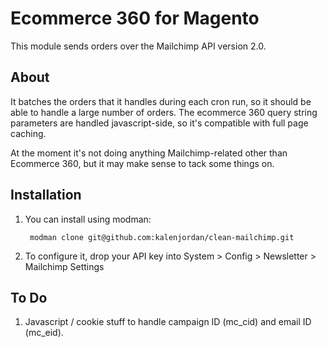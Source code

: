 # Ecommerce 360 for Magento

This module sends orders over the Mailchimp API version 2.0.  

## About
It batches the orders that it handles during each cron run, so it should be able to handle a large number of orders.  The ecommerce 360 query string parameters are handled javascript-side, so it's compatible with full page caching.

At the moment it's not doing anything Mailchimp-related other than Ecommerce 360, but it may make sense to tack some things on.  

## Installation

1. You can install using modman:

        modman clone git@github.com:kalenjordan/clean-mailchimp.git
        
2. To configure it, drop your API key into System > Config > Newsletter > Mailchimp Settings


## To Do
1. Javascript / cookie stuff to handle campaign ID (mc_cid) and email ID (mc_eid).

    
